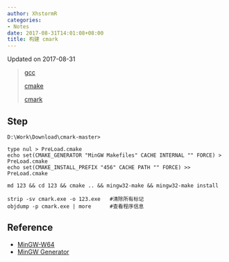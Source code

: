 ```yaml
---
author: XhstormR
categories:
- Notes
date: 2017-08-31T14:01:08+08:00
title: 构建 cmark
---
```


<!--more-->

Updated on 2017-08-31

> [gcc](https://sourceforge.net/projects/mingw-w64/files/Toolchains%20targetting%20Win64/Personal%20Builds/mingw-builds/7.2.0/threads-win32/seh/)
>
> [cmake](https://cmake.org/files/LatestRelease/cmake-3.10.1-win64-x64.zip)
>
> [cmark](https://github.com/commonmark/cmark/archive/master.zip)

## Step
```
D:\Work\Download\cmark-master>

type nul > PreLoad.cmake
echo set(CMAKE_GENERATOR "MinGW Makefiles" CACHE INTERNAL "" FORCE) > PreLoad.cmake
echo set(CMAKE_INSTALL_PREFIX "456" CACHE PATH "" FORCE) >> PreLoad.cmake

md 123 && cd 123 && cmake .. && mingw32-make && mingw32-make install

strip -sv cmark.exe -o 123.exe   #清除所有标记
objdump -p cmark.exe | more      #查看程序信息
```

## Reference
* [MinGW-W64](https://wiki.qt.io/MinGW-64-bit)
* [MinGW Generator](https://cmake.org/cmake/help/latest/generator/MinGW%20Makefiles.html)

